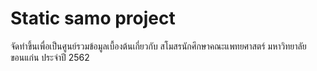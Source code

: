 # Static samo project

จัดทำขึ้นเพื่อเป็นศูนย์รวมข้อมูลเบื้องต้นเกี่ยวกับ สโมสรนักศึกษาคณะแพทยศาสตร์ มหาวิทยาลัยขอนแก่น ประจำปี 2562